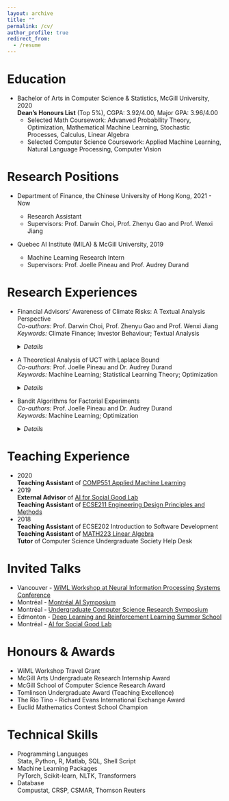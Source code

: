 ```yaml
---
layout: archive
title: ""
permalink: /cv/
author_profile: true
redirect_from:
  - /resume
---
```


<!-- {% include base_path %} -->

Education
======
* Bachelor of Arts in Computer Science & Statistics, McGill University, 2020  
  **Dean’s Honours List** (Top 5%), CGPA: 3.92/4.00, Major GPA: 3.96/4.00
  * Selected Math Coursework: Advanved Probability Theory, Optimization, Mathematical Machine Learning, Stochastic Processes, Calculus, Linear Algebra
  * Selected Computer Science Coursework: Applied Machine Learning, Natural Language Processing, Computer Vision

Research Positions
======
* Department of Finance, the Chinese University of Hong Kong, 2021 - Now
  * Research Assistant 
  * Supervisors: Prof. Darwin Choi, Prof. Zhenyu Gao and Prof. Wenxi Jiang


* Quebec AI Institute (MILA) & McGill University, 2019
  * Machine Learning Research Intern
  * Supervisors: Prof. Joelle Pineau and Prof. Audrey Durand


Research Experiences
======
* Financial Advisors’ Awareness of Climate Risks: A Textual Analysis Perspective  
  *Co-authors:* Prof. Darwin Choi, Prof. Zhenyu Gao and Prof. Wenxi Jiang  
  *Keywords:* Climate Finance; Investor Behaviour; Textual Analysis
  <details>
    <summary><em>Details</em></summary>
     <ul>
      <li> Preprocess hundreds of gigabytes of PDF documents into TXT format. </li>
      <li> Design a machine learning pipeline for iterative labelling to construct a high-quality training dataset. </li>
      <li> Fine-tune BERT to classify unlabelled corpus and achieve 85+% test accuracy. </li>
      <li> Construct a climate-awareness measure to quantify firms’ realization of climate risks. </li>
      <li> Conduct robust regressions to analyze how climate-awareness affects fund portfolio holdings and return performance. </li>
     </ul>
  </details> 

* A Theoretical Analysis of UCT with Laplace Bound  
  *Co-authors:* Prof. Joelle Pineau and Dr. Audrey Durand  
  *Keywords:* Machine Learning; Statistical Learning Theory; Optimization
  <details>
    <summary><em>Details</em></summary>
     <ul>
      <li> First proved UCT algorithm using the Laplace bound that has a lower regret bound than its counterparts. </li>
      <li> Showed experimental results are consistent with the theoretical regret bound in deep learning settings. </li>
     </ul>
  </details> 

* Bandit Algorithms for Factorial Experiments  
  *Co-authors:* Prof. Joelle Pineau and Dr. Audrey Durand  
  *Keywords:* Machine Learning; Optimization
  <details>
    <summary><em>Details</em></summary>
     <ul>
      <li> Implemented a family of bandit algorithms. </li>
      <li> Investigated various factorial experimental design configurations. </li>
      <li> Concluded that UCT algorithms for factorial experimental designs are robust. </li>
     </ul>
  </details>  


<!--   * Co-authors: Prof. Joelle Pineau and Dr. Audrey Durand
  * Keywords: Machine Learning; Optimization
  * Implemented a family of bandit algorithms.
  * Investigated various factorial experimental design configurations.
  * Concluded that UCT algorithms for factorial experimental designs are robust. -->


Teaching Experience
======
* 2020  
  **Teaching Assistant** of [COMP551 Applied Machine Learning](https://www.mcgill.ca/study/2022-2023/courses/comp-551)
* 2019  
  **External Advisor** of [AI for Social Good Lab](https://www.ai4goodlab.com/)  
  **Teaching Assistant** of [ECSE211 Engineering Design Principles and Methods](https://www.mcgill.ca/study/2022-2023/courses/ecse-202)
* 2018  
  **Teaching Assistant** of ECSE202 Introduction to Software Development  
  **Teaching Assistant** of [MATH223 Linear Algebra](https://www.mcgill.ca/study/2022-2023/courses/math-223)  
  **Tutor** of Computer Science Undergraduate Society Help Desk

Invited Talks
======
* Vancouver - [WiML Workshop at Neural Information Processing Systems Conference](https://wimlworkshop.org/2019/)
* Montréal - [Montréal AI Symposium](http://montrealaisymposium.com/)
* Montréal - [Undergraduate Computer Science Research Symposium](https://www.cs.mcgill.ca/~robere/ucore2022/)
* Edmonton - [Deep Learning and Reinforcement Learning Summer School](https://dlrl.ca/)
* Montréal - [AI for Social Good Lab](https://www.ai4goodlab.com/)

Honours & Awards
======
* WiML Workshop Travel Grant
* McGill Arts Undergraduate Research Internship Award
* McGill School of Computer Science Research Award
* Tomlinson Undergraduate Award (Teaching Excellence)
* The Rio Tino - Richard Evans International Exchange Award
* Euclid Mathematics Contest School Champion

Technical Skills
======
* Programming Languages  
  Stata, Python, R, Matlab, SQL, Shell Script
* Machine Learning Packages  
  PyTorch, Scikit-learn, NLTK, Transformers
* Database  
  Compustat, CRSP, CSMAR, Thomson Reuters

<!--

Skills
======
* Skill 1
* Skill 2
  * Sub-skill 2.1
  * Sub-skill 2.2
  * Sub-skill 2.3
* Skill 3

Publications
======
  <ul>{% for post in site.publications %}
    {% include archive-single-cv.html %}
  {% endfor %}</ul>
  
Talks
======
  <ul>{% for post in site.talks %}
    {% include archive-single-talk-cv.html %}
  {% endfor %}</ul>
  
Teaching
======
  <ul>{% for post in site.teaching %}
    {% include archive-single-cv.html %}
  {% endfor %}</ul>
  
Service and leadership
======
* Currently signed in to 43 different slack teams
-->
